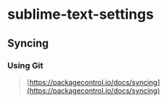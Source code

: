 # sublime-text-settings

## Syncing

### Using Git

> [https://packagecontrol.io/docs/syncing](https://packagecontrol.io/docs/syncing)

